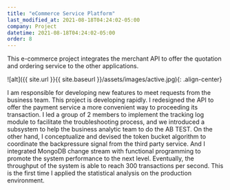```yaml
---
title: "eCommerce Service Platform"
last_modified_at: 2021-08-18T04:24:02-05:00
company: Project
datetime: 2021-08-18T04:24:02-05:00
order: 8
---
```


This e-commerce project integrates the merchant API to offer the quotation and ordering service to the other applications.  

![alt]({{ site.url }}{{ site.baseurl }}/assets/images/active.jpg){: .align-center}

I am responsible for developing new features to meet requests from the business team. This project is developing rapidly. I redesigned the API to offer the payment service a more convenient way to proceeding its transaction. I led a group of 2 members to implement the tracking log module to facilitate the troubleshooting process, and we introduced a subsystem to help the business analytic team to do the AB TEST. On the other hand, I conceptualize and devised the token bucket algorithm to coordinate the backpressure signal from the third party service. And I integrated MongoDB change stream with functional programming to promote the system performance to the next level. Eventually, the throughput of the system is able to reach 300 transactions per second. This is the first time I applied the statistical analysis on the production environment. 
